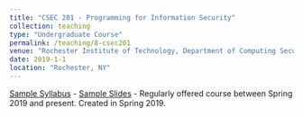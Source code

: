 ```yaml
---
title: "CSEC 201 - Programming for Information Security"
collection: teaching
type: "Undergraduate Course"
permalink: /teaching/8-csec201
venue: "Rochester Institute of Technology, Department of Computing Security"
date: 2019-1-1
location: "Rochester, NY"
---
```


[Sample Syllabus](https://github.com/nerdprof/nerdprof.github.io/blob/master/files/FA21-CSEC201.pdf) - [Sample Slides](https://github.com/nerdprof/nerdprof.github.io/blob/master/files/FA21-CSEC201-SampleLecture.pdf) - Regularly offered course between Spring 2019 and present. Created in Spring 2019.


